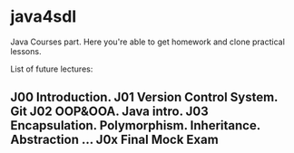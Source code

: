 java4sdl
========

Java Courses part. Here you're able to get homework and clone practical lessons.

List of future lectures:

J00 Introduction.
J01 Version Control System. Git
J02 OOP&OOA. Java intro.
J03 Encapsulation. Polymorphism. Inheritance. Abstraction
...
J0x Final Mock Exam
--------------------------------
